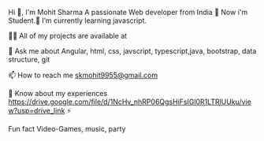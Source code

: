 Hi 👋, I'm Mohit Sharma A passionate Web developer from India 🔭 Now i'm Student.🌱 I’m currently learning javascript.

👨‍💻 All of my projects are available at 

💬 Ask me about Angular, html, css, javscript, typescript,java, bootstrap, data structure, git

📫 How to reach me skmohit9955@gmail.com

📄 Know about my experiences https://drive.google.com/file/d/1NcHv_nhRP06QgsHiFsIGl0R1LTRlUUku/view?usp=drive_link ⚡ 

Fun fact Video-Games, music, party
<!---
Web-MohitSharma/Web-MohitSharma is a ✨ special ✨ repository because its `README.md` (this file) appears on your GitHub profile.
You can click the Preview link to take a look at your changes.
--->
